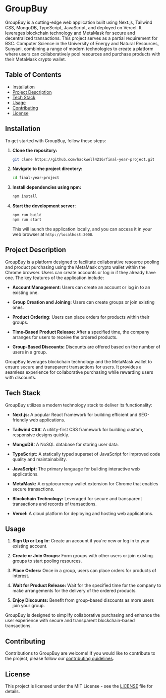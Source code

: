 # GroupBuy

GroupBuy is a cutting-edge web application built using Next.js, Tailwind CSS, MongoDB, TypeScript, JavaScript, and deployed on Vercel. It leverages blockchain technology and MetaMask for secure and decentralized transactions. This project serves as a partial requirement for BSC. Computer Science in the University of Energy and Natural Resources, Sunyani, combining a range of modern technologies to create a platform where users can collaboratively pool resources and purchase products with their MetaMask crypto wallet.

## Table of Contents

- [Installation](#installation)
- [Project Description](#project-description)
- [Tech Stack](#tech-stack)
- [Usage](#usage)
- [Contributing](#contributing)
- [License](#license)

## Installation

To get started with GroupBuy, follow these steps:

1. **Clone the repository:**

   ```bash
   git clone https://github.com/hackwell4216/final-year-project.git
   ```

2. **Navigate to the project directory:**

   ```bash
   cd final-year-project
   ```

3. **Install dependencies using npm:**

   ```bash
   npm install
   ```

4. **Start the development server:**

   ```bash
   npm run build
   npm run start
   ```

   This will launch the application locally, and you can access it in your web browser at `http://localhost:3000`.

## Project Description

GroupBuy is a platform designed to facilitate collaborative resource pooling and product purchasing using the MetaMask crypto wallet within the Chrome browser. Users can create accounts or log in if they already have one. The key features of the application include:

- **Account Management:** Users can create an account or log in to an existing one.

- **Group Creation and Joining:** Users can create groups or join existing ones.

- **Product Ordering:** Users can place orders for products within their groups.

- **Time-Based Product Release:** After a specified time, the company arranges for users to receive the ordered products.

- **Group-Based Discounts:** Discounts are offered based on the number of users in a group.

GroupBuy leverages blockchain technology and the MetaMask wallet to ensure secure and transparent transactions for users. It provides a seamless experience for collaborative purchasing while rewarding users with discounts.

## Tech Stack

GroupBuy utilizes a modern technology stack to deliver its functionality:

- **Next.js:** A popular React framework for building efficient and SEO-friendly web applications.

- **Tailwind CSS:** A utility-first CSS framework for building custom, responsive designs quickly.

- **MongoDB:** A NoSQL database for storing user data.

- **TypeScript:** A statically typed superset of JavaScript for improved code quality and maintainability.

- **JavaScript:** The primary language for building interactive web applications.

- **MetaMask:** A cryptocurrency wallet extension for Chrome that enables secure transactions.

- **Blockchain Technology:** Leveraged for secure and transparent transactions and records of transactions.

- **Vercel:** A cloud platform for deploying and hosting web applications.

## Usage

1. **Sign Up or Log In:** Create an account if you're new or log in to your existing account.

2. **Create or Join Groups:** Form groups with other users or join existing groups to start pooling resources.

3. **Place Orders:** Once in a group, users can place orders for products of interest.

4. **Wait for Product Release:** Wait for the specified time for the company to make arrangements for the delivery of the ordered products.

5. **Enjoy Discounts:** Benefit from group-based discounts as more users join your group.

GroupBuy is designed to simplify collaborative purchasing and enhance the user experience with secure and transparent blockchain-based transactions.

## Contributing

Contributions to GroupBuy are welcome! If you would like to contribute to the project, please follow our [contributing guidelines](CONTRIBUTING.md).

## License

This project is licensed under the MIT License - see the [LICENSE](LICENSE) file for details.
